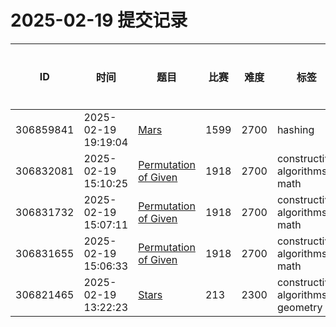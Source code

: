 # 2025-02-19 提交记录

 | ID | 时间 | 题目 | 比赛 | 难度 | 标签 | 结果 | 测试用例 | 运行时间 | 内存消耗 |
 |----|------|-----|-----|------|-----|------|---------|--------|----------|
 | 306859841 | 2025-02-19  19:19:04 | [Mars](https://codeforces.com/problemset/problem/1599/F) | 1599 | 2700 | hashing | TESTING | 0 | 0ms | 0KB |
 | 306832081 | 2025-02-19  15:10:25 | [Permutation of Given](https://codeforces.com/problemset/problem/1918/G) | 1918 | 2700 | constructive algorithms, math | OK | 201 | 186ms | 9100KB |
 | 306831732 | 2025-02-19  15:07:11 | [Permutation of Given](https://codeforces.com/problemset/problem/1918/G) | 1918 | 2700 | constructive algorithms, math | WRONG_ANSWER | 0 | 46ms | 0KB |
 | 306831655 | 2025-02-19  15:06:33 | [Permutation of Given](https://codeforces.com/problemset/problem/1918/G) | 1918 | 2700 | constructive algorithms, math | WRONG_ANSWER | 0 | 62ms | 0KB |
 | 306821465 | 2025-02-19  13:22:23 | [Stars](https://codeforces.com/problemset/problem/213/D) | 213 | 2300 | constructive algorithms, geometry | OK | 100 | 124ms | 0KB |